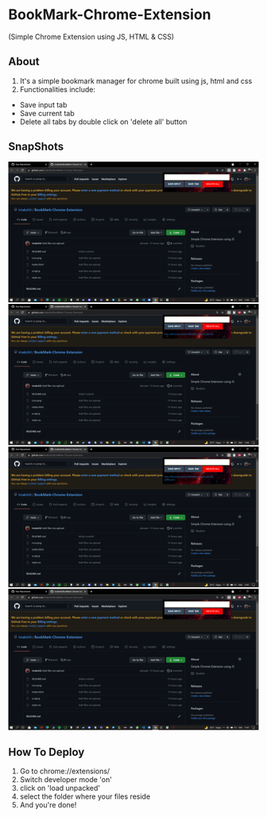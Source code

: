 # BookMark-Chrome-Extension
(Simple Chrome Extension using JS, HTML & CSS)

## About

1. It's a simple bookmark manager for chrome built using js, html and css
2. Functionalities include:
  * Save input tab
  * Save current tab
  * Delete all tabs by double click on 'delete all' button

## SnapShots

 ![ss](https://github.com/imakshit/BookMark-Chrome-Extension/blob/main/screenshots/1.png)
 ![ss](https://github.com/imakshit/BookMark-Chrome-Extension/blob/main/screenshots/2.png)
 ![ss](https://github.com/imakshit/BookMark-Chrome-Extension/blob/main/screenshots/3.png)
 ![ss](https://github.com/imakshit/BookMark-Chrome-Extension/blob/main/screenshots/4.png)


## How To Deploy

1. Go to chrome://extensions/
2. Switch developer mode 'on'
3. click on 'load unpacked'
4. select the folder where your files reside
5. And you're done!


